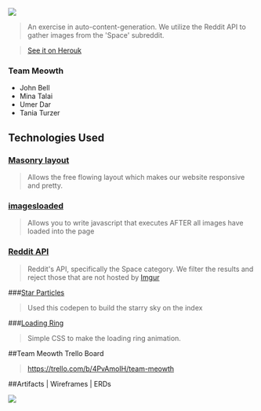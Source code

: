 ![](http://i.imgur.com/dsv9UHg.jpg)

> An exercise in auto-content-generation. We utilize the Reddit API to gather images from the 'Space' subreddit.

>[See it on Herouk](http://secret-forest-2887.herokuapp.com/articles)

### Team Meowth

* John Bell
* Mina Talai
* Umer Dar
* Tania Turzer


## Technologies Used

### [Masonry layout](http://masonry.desandro.com/index.html)
> Allows the free flowing layout which makes our website responsive and pretty.

### [imagesloaded](http://imagesloaded.desandro.com/)
>Allows you to write javascript that executes AFTER all images have loaded into the page

### [Reddit API](www.reddit.com/dev/api)
>Reddit's API, specifically the Space category. We filter the results and reject those that are not hosted by [Imgur](http://imgur.com/)

###[Star Particles](http://codepen.io/apsolut/pen/EhmeL)
>Used this codepen to build the starry sky on the index

###[Loading Ring](http://codepen.io/CasperPas/pen/erJKE)
>Simple CSS to make the loading ring animation.

##Team Meowth Trello Board
>https://trello.com/b/4PvAmoIH/team-meowth

##Artifacts | Wireframes | ERDs

![](https://trello-attachments.s3.amazonaws.com/54d27db4731b0398537f5efc/6650x2990/64e24c69db79ba5fe90f1321f4d6a6fb/2015-02-04_16.01.51.jpg)

